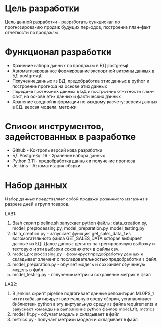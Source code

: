 # Цель разработки  
Цель данной разработки - разработать функционал по прогнозированию продаж будущих периодов, построение план-факт отчетности по продажам  
  
# Функционал разработки  
- Хранение набора данных по продажам в БД postgresql
- Автоматизированное формирование экспортной витрины данных в БД postgresql.  
- Получение данных из БД, предобработка этих данных в python и построение прогноза на основе этих данных
- Передача прогнозных данных в БД и построение отчетности план-факт, на основе этих данных и фактических данных
- Хранение сводной информации по каждому расчету: версия данных в БД, версия модели, метрики
  
# Список инструментов, задейстованных в разработке  
- Github - Контроль версий кода разработки  
- БД PostgreSql 16 - Хранение набора данных
- Python 3.11 - предобработка данных и получение прогноза  
- Jenkins - Автоматизация сборки

# Набор данных  
Набор данных представляет собой продажи розничного магазина в разрезе дней и групп товаров. 

LAB1:
1. Bash скрип pipeline.sh запускает python файлы: data_creation.py, model_preprocessing.py, model_preparation.py, model_testing.py
2. data_creation.py - запускает функцию get_sales_data_f из вспомогательного файла GET_SALES_DATA которая выбирает данные из БД. 
Далее данные делятся на тренировочную выборку и тестовую и эти выборки сохраняются в файлы csv.
3. model_preprocessing.py - формирует предобработку данных и складывает элемент с последовательностью предобработки в файл.
4. model_preparation.py - обучает модель и сохраняет обученную модель в файл
5. model_testing.py - получение метрик и сохранение метрик в файл

LAB2:
1. В jenkins скрипт pipeline подтягивает данные репозитория MLOPS_1 из гитхаба, активирует виртуальную среду сборки, устанавливает библиотеки 
python в эту виртуальную среду из файла requirements и запускает команды на выполнение python файлов model_fit, metrics
2. model_fit.py - обучает модель и складывает в файл
3. metrics.py - получает метрики модели и складывает в файл







